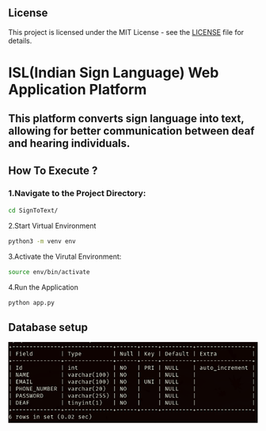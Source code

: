 ## License

This project is licensed under the MIT License - see the [LICENSE](LICENSE) file for details.

# ISL(Indian Sign Language) Web Application Platform
## This platform converts sign language into text, allowing for better communication between deaf and hearing individuals.

## How To Execute ?
### 1.Navigate to the Project Directory:
```bash
cd SignToText/
```

2.Start Virtual Environment
```bash
python3 -m venv env
```

3.Activate the Virutal Environment:
```bash
source env/bin/activate
```

4.Run the Application
```bash
python app.py
```

## Database setup

![Database Setup](images/Database.png)

